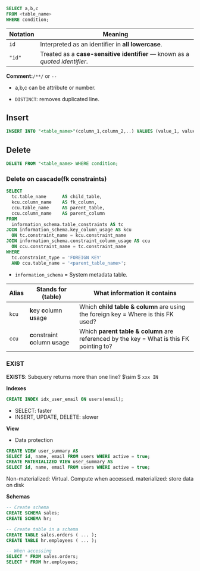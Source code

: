 
```sql
SELECT a,b,c
FROM <table_name>
WHERE condition;
```

| Notation | Meaning                                                                      |
| -------- | ---------------------------------------------------------------------------- |
| `id`     | Interpreted as an identifier in **all lowercase**.                           |
| `"id"`   | Treated as a **case-sensitive identifier** — known as a *quoted identifier*. |

**Comment:**`/**/` or `--`

* a,b,c can be attribute or number.

* `DISTINCT`: removes duplicated line.


## Insert

```sql
INSERT INTO "<table_name>"(column_1,column_2,..) VALUES (value_1, value_2,...);
```

## Delete

```sql
DELETE FROM "<table_name> WHERE condition;
```

### Delete on cascade(fk constraints)
```sql
SELECT
  tc.table_name      AS child_table,
  kcu.column_name    AS fk_column,
  ccu.table_name     AS parent_table,
  ccu.column_name    AS parent_column
FROM
  information_schema.table_constraints AS tc
JOIN information_schema.key_column_usage AS kcu
  ON tc.constraint_name = kcu.constraint_name
JOIN information_schema.constraint_column_usage AS ccu
  ON ccu.constraint_name = tc.constraint_name
WHERE
  tc.constraint_type = 'FOREIGN KEY'
  AND ccu.table_name = '<parent_table_name>';   
```
* `information_schema` = System metadata table.

| Alias | Stands for (table)                  | What information it contains                              |
| ----- | ----------------------------------- | --------------------------------------------------------- |
| `kcu` | **k**ey **c**olumn **u**sage        | Which **child table & column** are using the foreign key = Where is this FK used? |
| `ccu` | **c**onstraint **c**olumn **u**sage | Which **parent table & column** are referenced by the key = What is this FK pointing to? |


### EXIST
**EXISTS**: Subquery returns more than one line? $\sim $ `xxx IN`


**Indexes**
```sql
CREATE INDEX idx_user_email ON users(email);

```

* SELECT: faster
* INSERT, UPDATE, DELETE: slower


**View**
* Data protection
```sql
CREATE VIEW user_summary AS
SELECT id, name, email FROM users WHERE active = true;
CREATE MATERIALIZED VIEW user_summary AS
SELECT id, name, email FROM users WHERE active = true;
```
Non-materialized: Virtual. Compute when accessed.
materialized: store data on disk

**Schemas**
```sql
-- Create schema
CREATE SCHEMA sales;
CREATE SCHEMA hr;

-- Create table in a schema
CREATE TABLE sales.orders ( ... );
CREATE TABLE hr.employees ( ... );

-- When accessing
SELECT * FROM sales.orders;
SELECT * FROM hr.employees;
```